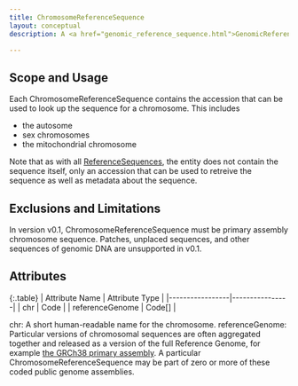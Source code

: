 ```yaml
---
title: ChromosomeReferenceSequence
layout: conceptual
description: A <a href="genomic_reference_sequence.html">GenomicReferenceSequence</a> describing the sequence of a full chromosome.

---
```


Scope and Usage
---------------

Each ChromosomeReferenceSequence contains the accession that can be used to look up the sequence for a chromosome.  This includes 

  - the autosome
  - sex chromosomes
  - the mitochondrial chromosome

Note that as with all [ReferenceSequences](index.html), the entity does not contain the sequence itself, only an accession that can be used to retreive the sequence as well as metadata about the sequence.

Exclusions and Limitations
--------------------------

In version v0.1, ChromosomeReferenceSequence must be primary assembly chromosome sequence.  Patches, unplaced sequences, and other sequences of genomic DNA are unsupported in v0.1.

Attributes
----------

{:.table}
| Attribute Name  | Attribute Type |
|-----------------|----------------|
| chr             | Code           |
| referenceGenome | Code[]         |


chr: A short human-readable name for the chromosome.
referenceGenome: Particular versions of chromosomal sequences are often aggregated together and released as a version of the full Reference Genome, for example [the GRCh38 primary assembly](http://www.ncbi.nlm.nih.gov/projects/genome/assembly/grc/human/data/).  A particular ChromosomeReferenceSequence may be part of zero or more of these coded public genome assemblies.

